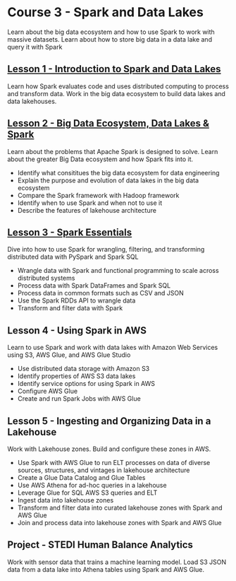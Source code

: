 # Course 3 - Spark and Data Lakes
Learn about the big data ecosystem and how to use Spark to work with massive datasets. 
Learn about how to store big data in a data lake and query it with Spark

## [Lesson 1 - Introduction to Spark and Data Lakes](./L2-Big%20Data%20Ecosystem/README.md)
Learn how Spark evaluates code and uses distributed computing to process and transform data. Work in the big data ecosystem to build data lakes and data lakehouses. 

## [Lesson 2 - Big Data Ecosystem, Data Lakes & Spark](./L2-Big%20Data%20Ecosystem/)
Learn about the problems that Apache Spark is designed to solve. Learn about the greater Big Data ecosystem and how Spark fits into it. 
* Identify what consititues the big data ecosystem for data engineering 
* Explain the purpose and evolution of data lakes in the big data ecosystem 
* Compare the Spark framework with Hadoop framework 
* Identify when to use Spark and when not to use it
* Describe the features of lakehouse architecture 

## [Lesson 3 - Spark Essentials](./L3-Spark%20Essentials/)
Dive into how to use Spark for wrangling, filtering, and transforming distributed data with PySpark and Spark SQL 
* Wrangle data with Spark and functional programming to scale across distributed systems
* Process data with Spark DataFrames and Spark SQL
* Process data in common formats such as CSV and JSON
* Use the Spark RDDs API to wrangle data 
* Transform and filter data with Spark

## Lesson 4 - Using Spark in AWS
Learn to use Spark and work with data lakes with Amazon Web Services using S3, AWS Glue, and AWS Glue Studio 
* Use distributed data storage with Amazon S3
* Identify properties of AWS S3 data lakes
* Identify service options for using Spark in AWS 
* Configure AWS Glue
* Create and run Spark Jobs with AWS Glue
## Lesson 5 - Ingesting and Organizing Data in a Lakehouse 
Work with Lakehouse zones. Build and configure these zones in AWS. 
* Use Spark with AWS Glue to run ELT processes on data of diverse sources, structures, and vintages in lakehouse architecture
* Create a Glue Data Catalog and Glue Tables
* Use AWS Athena for ad-hoc queries in a lakehouse 
* Leverage Glue for SQL AWS S3 queries and ELT
* Ingest data into lakehouse zones
* Transform and filter data into curated lakehouse zones with Spark and AWS Glue
* Join and process data into lakehouse zones with Spark and AWS Glue


## Project - STEDI Human Balance Analytics 
Work with sensor data that trains a machine learning model. Load S3 JSON data from a data lake into Athena tables using Spark and AWS Glue. 